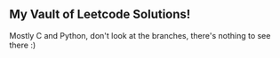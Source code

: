 ## My Vault of Leetcode Solutions!
Mostly C and Python, don't look at the branches, there's nothing to see there :)
